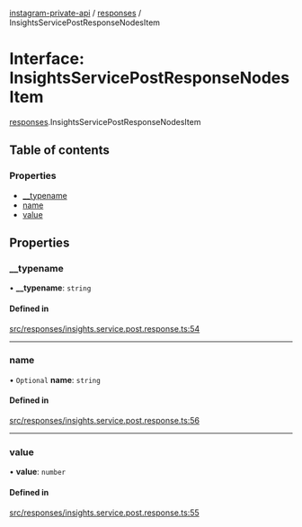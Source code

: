 [instagram-private-api](../../README.md) / [responses](../../modules/responses.md) / InsightsServicePostResponseNodesItem

# Interface: InsightsServicePostResponseNodesItem

[responses](../../modules/responses.md).InsightsServicePostResponseNodesItem

## Table of contents

### Properties

- [\_\_typename](InsightsServicePostResponseNodesItem.md#__typename)
- [name](InsightsServicePostResponseNodesItem.md#name)
- [value](InsightsServicePostResponseNodesItem.md#value)

## Properties

### \_\_typename

• **\_\_typename**: `string`

#### Defined in

[src/responses/insights.service.post.response.ts:54](https://github.com/Nerixyz/instagram-private-api/blob/4971f34/src/responses/insights.service.post.response.ts#L54)

___

### name

• `Optional` **name**: `string`

#### Defined in

[src/responses/insights.service.post.response.ts:56](https://github.com/Nerixyz/instagram-private-api/blob/4971f34/src/responses/insights.service.post.response.ts#L56)

___

### value

• **value**: `number`

#### Defined in

[src/responses/insights.service.post.response.ts:55](https://github.com/Nerixyz/instagram-private-api/blob/4971f34/src/responses/insights.service.post.response.ts#L55)
